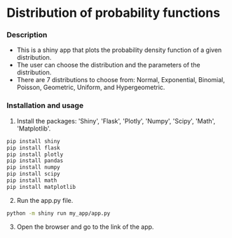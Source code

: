 # Distribution of probability functions

### Description
* This is a shiny app that plots the probability density function of a given distribution.
* The user can choose the distribution and the parameters of the distribution.
* There are 7 distributions to choose from: Normal, Exponential, Binomial, Poisson, Geometric, Uniform, and Hypergeometric. 


### Installation and usage

1. Install the packages: 'Shiny', 'Flask', 'Plotly', 'Numpy', 'Scipy', 'Math', 'Matplotlib'.

```bash
pip install shiny
pip install flask
pip install plotly
pip install pandas
pip install numpy
pip install scipy
pip install math
pip install matplotlib
```
2. Run the app.py file.

```bash
python -m shiny run my_app/app.py 
```
3. Open the browser and go to the link of the app.